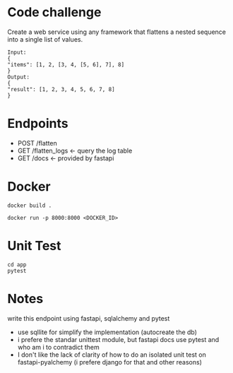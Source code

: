 # Code challenge
Create a web service using any framework that flattens a nested sequence into a single
list of values.

~~~
Input:
{
"items": [1, 2, [3, 4, [5, 6], 7], 8]
}
Output:
{
"result": [1, 2, 3, 4, 5, 6, 7, 8]
}
~~~

# Endpoints

- POST /flatten  
- GET /flatten_logs  <- query the log table
- GET /docs  <-  provided by fastapi

# Docker 

~~~
docker build .

docker run -p 8000:8000 <DOCKER_ID>

~~~

# Unit Test
~~~
cd app
pytest
~~~


# Notes

write this endpoint using fastapi, sqlalchemy  and pytest 

- use sqllite for simplify the implementation (autocreate the db)
- i prefere the standar unittest module, but fastapi docs use pytest and who am i to contradict them
- I don't like the lack of clarity of how to do an isolated unit test on fastapi-pyalchemy (i prefere django for that and other reasons)


